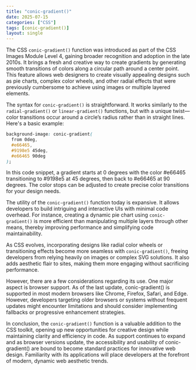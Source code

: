 ```yaml
---
title: "conic-gradient()"
date: 2025-07-15
categories: ["CSS"]
tags: [conic-gradient()]
layout: single
---
```


The CSS `conic-gradient()` function was introduced as part of the CSS Images Module Level 4, gaining broader recognition and adoption in the late 2010s. It brings a fresh and creative way to create gradients by generating smooth transitions of colors along a circular path around a center point. This feature allows web designers to create visually appealing designs such as pie charts, complex color wheels, and other radial effects that were previously cumbersome to achieve using images or multiple layered elements.

The syntax for `conic-gradient()` is straightforward. It works similarly to the `radial-gradient()` or `linear-gradient()` functions, but with a unique twist—color transitions occur around a circle’s radius rather than in straight lines. Here's a basic example:

```css
background-image: conic-gradient(
  from 0deg,
  #e66465,
  #9198e5 45deg,
  #e66465 90deg
);
```

In this code snippet, a gradient starts at 0 degrees with the color #e66465 transitioning to #9198e5 at 45 degrees, then back to #e66465 at 90 degrees. The color stops can be adjusted to create precise color transitions for your design needs.

The utility of the `conic-gradient()` function today is expansive. It allows developers to build intriguing and interactive UIs with minimal code overhead. For instance, creating a dynamic pie chart using `conic-gradient()` is more efficient than manipulating multiple layers through other means, thereby improving performance and simplifying code maintainability.

As CSS evolves, incorporating designs like radial color wheels or transitioning effects become more seamless with `conic-gradient()`, freeing developers from relying heavily on images or complex SVG solutions. It also adds aesthetic flair to sites, making them more engaging without sacrificing performance.

However, there are a few considerations regarding its use. One major aspect is browser support. As of the last update, conic-gradient() is supported in most modern browsers like Chrome, Firefox, Safari, and Edge. However, developers targeting older browsers or systems without frequent updates might encounter limitations and should consider implementing fallbacks or progressive enhancement strategies.

In conclusion, the `conic-gradient()` function is a valuable addition to the CSS toolkit, opening up new opportunities for creative design while maintaining clarity and efficiency in code. As support continues to expand and as browser versions update, the accessibility and usability of conic-gradient() are bound to become standard practices for innovative web design. Familiarity with its applications will place developers at the forefront of modern, dynamic web aesthetic trends.
